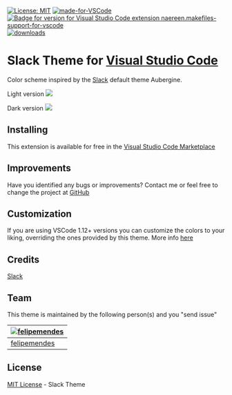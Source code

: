 [![License: MIT](https://img.shields.io/badge/License-MIT-yellow.svg)](https://opensource.org/licenses/MIT)
[![made-for-VSCode](https://img.shields.io/badge/Made%20for-VSCode-1f425f.svg)](https://code.visualstudio.com/) [![Badge for version for Visual Studio Code extension naereen.makefiles-support-for-vscode](https://vsmarketplacebadge.apphb.com/version/naereen.makefiles-support-for-vscode.svg)](https://marketplace.visualstudio.com/items?itemName=felipe-mendes.slack-theme)
[![downloads](https://img.shields.io/badge/Downloads-6K-green.svg)](https://marketplace.visualstudio.com/items?itemName=felipe-mendes.slack-theme)

# Slack Theme for [Visual Studio Code](http://code.visualstudio.com)

Color scheme inspired by the [Slack](https://slack.com) default theme Aubergine.

Light version
![](https://raw.githubusercontent.com/slack-theme/visual-studio-code/master/screenshots/preview-light.png)

Dark version
![](https://raw.githubusercontent.com/slack-theme/visual-studio-code/master/screenshots/preview-dark.png)
## Installing

This extension is available for free in the [Visual Studio Code Marketplace](https://marketplace.visualstudio.com/items?itemName=felipe-mendes.slack-theme)

## Improvements

Have you identified any bugs or improvements? Contact me or feel free to change the project at [GitHub](https://github.com/felipemendes/slack-theme)

## Customization

If you are using VSCode 1.12+ versions you can customize the colors to your liking, overriding the ones provided by this theme. More info [here](https://code.visualstudio.com/docs/getstarted/theme-color-reference)

## Credits

[Slack](https://github.com/slackhq)

## Team

This theme is maintained by the following person(s) and you "send issue"


[![felipemendes](https://avatars2.githubusercontent.com/u/3712089?s=100&v=4)](https://github.com/felipemendes) |
--- |
[felipemendes](https://github.com/felipemendes) |


## License

[MIT License](./License) - Slack Theme


